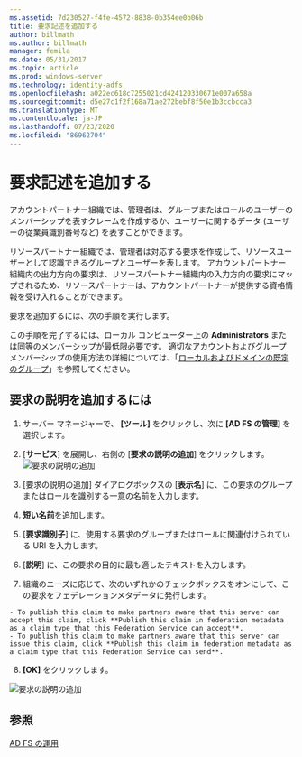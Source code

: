 ```yaml
---
ms.assetid: 7d230527-f4fe-4572-8838-0b354ee0b06b
title: 要求記述を追加する
author: billmath
ms.author: billmath
manager: femila
ms.date: 05/31/2017
ms.topic: article
ms.prod: windows-server
ms.technology: identity-adfs
ms.openlocfilehash: a022ec618c7255021cd424120330671e007a658a
ms.sourcegitcommit: d5e27c1f2f168a71ae272bebf8f50e1b3ccbcca3
ms.translationtype: MT
ms.contentlocale: ja-JP
ms.lasthandoff: 07/23/2020
ms.locfileid: "86962704"
---
```

# <a name="add-a-claim-description"></a>要求記述を追加する


アカウントパートナー組織では、管理者は、グループまたはロールのユーザーのメンバーシップを表すクレームを作成するか、ユーザーに関するデータ (ユーザーの従業員識別番号など) を表すことができます。

リソースパートナー組織では、管理者は対応する要求を作成して、リソースユーザーとして認識できるグループとユーザーを表します。 アカウントパートナー組織内の出力方向の要求は、リソースパートナー組織内の入力方向の要求にマップされるため、リソースパートナーは、アカウントパートナーが提供する資格情報を受け入れることができます。 

要求を追加するには、次の手順を実行します。

この手順を完了するには、ローカル コンピューター上の **Administrators** または同等のメンバーシップが最低限必要です。  適切なアカウントおよびグループメンバーシップの使用方法の詳細については、「[ローカルおよびドメインの既定のグループ](https://go.microsoft.com/fwlink/?LinkId=83477)」を参照してください。

## <a name="to-add-a-claim-description"></a>要求の説明を追加するには

1. サーバー マネージャーで、 **[ツール]** をクリックし、次に **[AD FS の管理]** を選択します。 

2. [**サービス**] を展開し、右側の [**要求の説明の追加**] をクリックします。
   ![要求の説明の追加](media/Add-a-Claim-Description/claimdesc1.png)

3. [要求の説明の追加] ダイアログボックスの [**表示名**] に、この要求のグループまたはロールを識別する一意の名前を入力します。

4. **短い名前**を追加します。

5. [**要求識別子**] に、使用する要求のグループまたはロールに関連付けられている URI を入力します。

6. [**説明**] に、この要求の目的に最も適したテキストを入力します。

7. 組織のニーズに応じて、次のいずれかのチェックボックスをオンにして、この要求をフェデレーションメタデータに発行します。


~~~
- To publish this claim to make partners aware that this server can accept this claim, click **Publish this claim in federation metadata as a claim type that this Federation Service can accept**.
- To publish this claim to make partners aware that this server can issue this claim, click **Publish this claim in federation metadata as a claim type that this Federation Service can send**.
~~~

8. **[OK]** をクリックします。

![要求の説明の追加](media/Add-a-Claim-Description/claimdesc2.png)


## <a name="see-also"></a>参照  
[AD FS の運用](../ad-fs-operations.md) 
